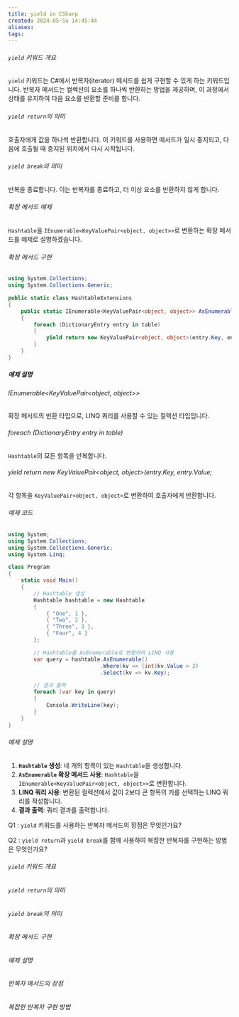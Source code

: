 ```yaml
---
title: yield in CSharp
created: 2024-05-Su 14:45:44
aliases: 
tags:
---
```

###### `yield` 키워드 개요
`yield` 키워드는 
C#에서 반복자(iterator) 메서드를 쉽게 구현할 수 있게 하는 키워드입니다. 
반복자 메서드는 
컬렉션의 요소를 하나씩 반환하는 방법을 제공하며, 
이 과정에서 상태를 유지하여 다음 요소를 반환할 준비를 합니다.

###### `yield return`의 의미
호출자에게 값을 하나씩 반환합니다. 
이 키워드를 사용하면 메서드가 일시 중지되고, 
다음에 호출될 때 중지된 위치에서 다시 시작됩니다.

###### `yield break`의 의미
반복을 종료합니다. 이는 반복자를 종료하고, 
더 이상 요소를 반환하지 않게 합니다.

###### 확장 메서드 예제
`Hashtable`을 `IEnumerable<KeyValuePair<object, object>>`로 변환하는 확장 메서드를 예제로 설명하겠습니다.

###### 확장 메서드 구현
```csharp
using System.Collections;
using System.Collections.Generic;

public static class HashtableExtensions
{
    public static IEnumerable<KeyValuePair<object, object>> AsEnumerable(this Hashtable table)
    {
        foreach (DictionaryEntry entry in table)
        {
            yield return new KeyValuePair<object, object>(entry.Key, entry.Value);
        }
    }
}
```

##### 예제 설명
###### IEnumerable<KeyValuePair<object, object>>
확장 메서드의 반환 타입으로, LINQ 쿼리를 사용할 수 있는 컬렉션 타입입니다.
###### foreach (DictionaryEntry entry in table)
`Hashtable`의 모든 항목을 반복합니다.
###### yield return new KeyValuePair<object, object>(entry.Key, entry.Value;
각 항목을 `KeyValuePair<object, object>`로 변환하여 
호출자에게 반환합니다.

###### 예제 코드
```csharp
using System;
using System.Collections;
using System.Collections.Generic;
using System.Linq;

class Program
{
    static void Main()
    {
        // Hashtable 생성
        Hashtable hashtable = new Hashtable
        {
            { "One", 1 },
            { "Two", 2 },
            { "Three", 3 },
            { "Four", 4 }
        };

        // Hashtable을 AsEnumerable로 변환하여 LINQ 사용
        var query = hashtable.AsEnumerable()
                             .Where(kv => (int)kv.Value > 2)
                             .Select(kv => kv.Key);

        // 결과 출력
        foreach (var key in query)
        {
            Console.WriteLine(key);
        }
    }
}
```

###### 예제 설명
1. **`Hashtable` 생성**: 네 개의 항목이 있는 `Hashtable`을 생성합니다.
2. **`AsEnumerable` 확장 메서드 사용**: `Hashtable`을 `IEnumerable<KeyValuePair<object, object>>`로 변환합니다.
3. **LINQ 쿼리 사용**: 변환된 컬렉션에서 값이 2보다 큰 항목의 키를 선택하는 LINQ 쿼리를 작성합니다.
4. **결과 출력**: 쿼리 결과를 출력합니다.

Q1 :
`yield` 키워드를 사용하는 반복자 메서드의 장점은 무엇인가요?

Q2 :
`yield return`과 `yield break`를 함께 사용하여 복잡한 반복자를 구현하는 방법은 무엇인가요?

###### `yield` 키워드 개요
###### `yield return`의 의미
###### `yield break`의 의미
###### 확장 메서드 구현
###### 예제 설명
###### 반복자 메서드의 장점
###### 복잡한 반복자 구현 방법